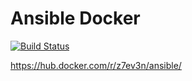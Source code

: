 # Ansible Docker

[![Build Status](https://travis-ci.org/z7ev3n/ansible-docker.svg?branch=master)](https://travis-ci.org/z7ev3n/ansible-docker)

https://hub.docker.com/r/z7ev3n/ansible/
